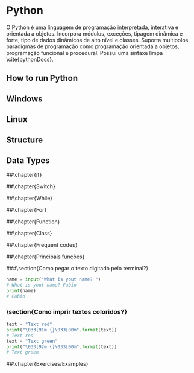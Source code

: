 
# Python

O Python é uma linguagem de programação interpretada, interativa e orientada a objetos. Incorpora módulos, exceções, tipagem dinâmica e forte, tipo de dados  dinâmicos de alto nível e classes. Suporta multipolos paradigmas de programação como programação orientada a objetos, programação funcional e procedural. Possui uma sintaxe limpa \cite{pythonDocs}.

## How to run Python

## Windows

## Linux

## Structure

## Data Types

##\chapter{if}

##\chapter{Switch}

##\chapter{While}

##\chapter{For}

##\chapter{Function}

##\chapter{Class}

##\chapter{Frequent codes}

##\chapter{Principais funções}

###\section{Como pegar o texto digitado pelo terminal?}

```python
name = input("What is yout name? ")
# What is yout name? Fabio
print(name)
# Fabio
```
  
###  \section{Como imprir textos coloridos?}
  
```python
text = "Text red"
print("\033[91m {}\033[00m".format(text))
# Text red
text = "Text green"
print("\033[92m {}\033[00m".format(text))
# Text green
```

##\chapter{Exercises/Examples}
